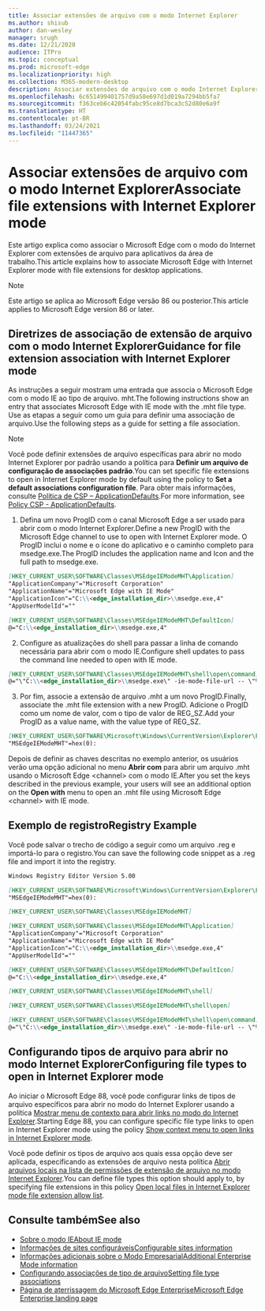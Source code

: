 ```yaml
---
title: Associar extensões de arquivo com o modo Internet Explorer
ms.author: shisub
author: dan-wesley
manager: srugh
ms.date: 12/21/2020
audience: ITPro
ms.topic: conceptual
ms.prod: microsoft-edge
ms.localizationpriority: high
ms.collection: M365-modern-desktop
description: Associar extensões de arquivo com o modo Internet Explorer
ms.openlocfilehash: 6c651499401757d9a58e697d1d019a7294bb5fa7
ms.sourcegitcommit: f363ceb6c42054fabc95ce8d7bca3c52d80e6a9f
ms.translationtype: HT
ms.contentlocale: pt-BR
ms.lasthandoff: 03/24/2021
ms.locfileid: "11447365"
---
```

# <a name="associate-file-extensions-with-internet-explorer-mode"></a><span data-ttu-id="cbfc0-103">Associar extensões de arquivo com o modo Internet Explorer</span><span class="sxs-lookup"><span data-stu-id="cbfc0-103">Associate file extensions with Internet Explorer mode</span></span>

<span data-ttu-id="cbfc0-104">Este artigo explica como associar o Microsoft Edge com o modo do Internet Explorer com extensões de arquivo para aplicativos da área de trabalho.</span><span class="sxs-lookup"><span data-stu-id="cbfc0-104">This article explains how to associate Microsoft Edge with Internet Explorer mode with file extensions for desktop applications.</span></span>

> [!NOTE]
> <span data-ttu-id="cbfc0-105">Este artigo se aplica ao Microsoft Edge versão 86 ou posterior.</span><span class="sxs-lookup"><span data-stu-id="cbfc0-105">This article applies to Microsoft Edge version 86 or later.</span></span>

## <a name="guidance-for-file-extension-association-with-internet-explorer-mode"></a><span data-ttu-id="cbfc0-106">Diretrizes de associação de extensão de arquivo com o modo Internet Explorer</span><span class="sxs-lookup"><span data-stu-id="cbfc0-106">Guidance for file extension association with Internet Explorer mode</span></span>

<span data-ttu-id="cbfc0-107">As instruções a seguir mostram uma entrada que associa o Microsoft Edge com o modo IE ao tipo de arquivo. mht.</span><span class="sxs-lookup"><span data-stu-id="cbfc0-107">The following instructions show an entry that associates Microsoft Edge with IE mode with the .mht file type.</span></span> <span data-ttu-id="cbfc0-108">Use as etapas a seguir como um guia para definir uma associação de arquivo.</span><span class="sxs-lookup"><span data-stu-id="cbfc0-108">Use the following steps as a guide for setting a file association.</span></span>

> [!NOTE]
> <span data-ttu-id="cbfc0-109">Você pode definir extensões de arquivo específicas para abrir no modo Internet Explorer por padrão usando a política para **Definir um arquivo de configuração de associações padrão**.</span><span class="sxs-lookup"><span data-stu-id="cbfc0-109">You can set specific file extensions to open in Internet Explorer mode by default using the policy to **Set a default associations configuration file**.</span></span> <span data-ttu-id="cbfc0-110">Para obter mais informações, consulte [Política de CSP – ApplicationDefaults](/windows/client-management/mdm/policy-csp-applicationdefaults#applicationdefaults-defaultassociationsconfiguration).</span><span class="sxs-lookup"><span data-stu-id="cbfc0-110">For more information, see [Policy CSP - ApplicationDefaults](/windows/client-management/mdm/policy-csp-applicationdefaults#applicationdefaults-defaultassociationsconfiguration).</span></span>

1. <span data-ttu-id="cbfc0-111">Defina um novo ProgID com o canal Microsoft Edge a ser usado para abrir com o modo Internet Explorer.</span><span class="sxs-lookup"><span data-stu-id="cbfc0-111">Define a new ProgID with the Microsoft Edge channel to use to open with Internet Explorer mode.</span></span> <span data-ttu-id="cbfc0-112">O ProgID inclui o nome e o ícone do aplicativo e o caminho completo para msedge.exe.</span><span class="sxs-lookup"><span data-stu-id="cbfc0-112">The ProgID includes the application name and Icon and the full path to msedge.exe.</span></span>

```markdown
[HKEY_CURRENT_USER\SOFTWARE\Classes\MSEdgeIEModeMHT\Application]
"ApplicationCompany"="Microsoft Corporation"
"ApplicationName"="Microsoft Edge with IE Mode"
"ApplicationIcon"="C:\\<edge_installation_dir>\\msedge.exe,4"
"AppUserModelId"=""
```

```markdown
[HKEY_CURRENT_USER\SOFTWARE\Classes\MSEdgeIEModeMHT\DefaultIcon]
@="C:\\<edge_installation_dir>\\msedge.exe,4"
```

2. <span data-ttu-id="cbfc0-113">Configure as atualizações do shell para passar a linha de comando necessária para abrir com o modo IE.</span><span class="sxs-lookup"><span data-stu-id="cbfc0-113">Configure shell updates to pass the command line needed to open with IE mode.</span></span>

```markdown
[HKEY_CURRENT_USER\SOFTWARE\Classes\MSEdgeIEModeMHT\shell\open\command]
@="\"C:\\<edge_installation_dir>\\msedge.exe\" -ie-mode-file-url -- \"%1\""
```

3. <span data-ttu-id="cbfc0-114">Por fim, associe a extensão de arquivo .mht a um novo ProgID.</span><span class="sxs-lookup"><span data-stu-id="cbfc0-114">Finally, associate the .mht file extension with a new ProgID.</span></span> <span data-ttu-id="cbfc0-115">Adicione o ProgID como um nome de valor, com o tipo de valor de REG_SZ.</span><span class="sxs-lookup"><span data-stu-id="cbfc0-115">Add your ProgID as a value name, with the value type of REG_SZ.</span></span>

```markdown
[HKEY_CURRENT_USER\SOFTWARE\Microsoft\Windows\CurrentVersion\Explorer\FileExts\.mht\OpenWithProgids]
"MSEdgeIEModeMHT"=hex(0):
```

<span data-ttu-id="cbfc0-116">Depois de definir as chaves descritas no exemplo anterior, os usuários verão uma opção adicional no menu **Abrir com** para abrir um arquivo .mht usando o Microsoft Edge \<channel\> com o modo IE.</span><span class="sxs-lookup"><span data-stu-id="cbfc0-116">After you set the keys described in the previous example, your users will see an additional option on the **Open with** menu to open an .mht file using Microsoft Edge \<channel\> with IE mode.</span></span>

## <a name="registry-example"></a><span data-ttu-id="cbfc0-117">Exemplo de registro</span><span class="sxs-lookup"><span data-stu-id="cbfc0-117">Registry Example</span></span>

<span data-ttu-id="cbfc0-118">Você pode salvar o trecho de código a seguir como um arquivo .reg e importá-lo para o registro.</span><span class="sxs-lookup"><span data-stu-id="cbfc0-118">You can save the following code snippet as a .reg file and import it into the registry.</span></span>

```markdown
Windows Registry Editor Version 5.00

[HKEY_CURRENT_USER\SOFTWARE\Microsoft\Windows\CurrentVersion\Explorer\FileExts\.mht\OpenWithProgids]
"MSEdgeIEModeMHT"=hex(0):

[HKEY_CURRENT_USER\SOFTWARE\Classes\MSEdgeIEModeMHT]

[HKEY_CURRENT_USER\SOFTWARE\Classes\MSEdgeIEModeMHT\Application]
"ApplicationCompany"="Microsoft Corporation"
"ApplicationName"="Microsoft Edge with IE Mode"
"ApplicationIcon"="C:\\<edge_installation_dir>\\msedge.exe,4"
"AppUserModelId"=""

[HKEY_CURRENT_USER\SOFTWARE\Classes\MSEdgeIEModeMHT\DefaultIcon]
@="C:\\<edge_installation_dir>\\msedge.exe,4"

[HKEY_CURRENT_USER\SOFTWARE\Classes\MSEdgeIEModeMHT\shell]

[HKEY_CURRENT_USER\SOFTWARE\Classes\MSEdgeIEModeMHT\shell\open]

[HKEY_CURRENT_USER\SOFTWARE\Classes\MSEdgeIEModeMHT\shell\open\command]
@="\"C:\\<edge_installation_dir>\\msedge.exe\" -ie-mode-file-url -- \"%1\""

```
## <a name="configuring-file-types-to-open-in-internet-explorer-mode"></a><span data-ttu-id="cbfc0-119">Configurando tipos de arquivo para abrir no modo Internet Explorer</span><span class="sxs-lookup"><span data-stu-id="cbfc0-119">Configuring file types to open in Internet Explorer mode</span></span>

<span data-ttu-id="cbfc0-120">Ao iniciar o Microsoft Edge 88, você pode configurar links de tipos de arquivo específicos para abrir no modo do Internet Explorer usando a política [ Mostrar menu de contexto para abrir links no modo do Internet Explorer](./microsoft-edge-policies.md#show-context-menu-to-open-a-link-in-internet-explorer-mode).</span><span class="sxs-lookup"><span data-stu-id="cbfc0-120">Starting Edge 88, you can configure specific file type links to open in Internet Explorer mode using the policy [Show context menu to open links in Internet Explorer mode](./microsoft-edge-policies.md#show-context-menu-to-open-a-link-in-internet-explorer-mode).</span></span> 

<span data-ttu-id="cbfc0-121">Você pode definir os tipos de arquivo aos quais essa opção deve ser aplicada, especificando as extensões de arquivo nesta política [Abrir arquivos locais na lista de permissões de extensão de arquivo no modo Internet Explorer](./microsoft-edge-policies.md#internetexplorerintegrationlocalfileextensionallowlist).</span><span class="sxs-lookup"><span data-stu-id="cbfc0-121">You can define file types this option should apply to, by specifying file extensions in this policy [Open local files in Internet Explorer mode file extension allow list](./microsoft-edge-policies.md#internetexplorerintegrationlocalfileextensionallowlist).</span></span> 

## <a name="see-also"></a><span data-ttu-id="cbfc0-122">Consulte também</span><span class="sxs-lookup"><span data-stu-id="cbfc0-122">See also</span></span>

- [<span data-ttu-id="cbfc0-123">Sobre o modo IE</span><span class="sxs-lookup"><span data-stu-id="cbfc0-123">About IE mode</span></span>](./edge-ie-mode.md)
- [<span data-ttu-id="cbfc0-124">Informações de sites configuráveis</span><span class="sxs-lookup"><span data-stu-id="cbfc0-124">Configurable sites information</span></span>](./edge-learnmore-configurable-sites-ie-mode.md)
- [<span data-ttu-id="cbfc0-125">Informações adicionais sobre o Modo Empresarial</span><span class="sxs-lookup"><span data-stu-id="cbfc0-125">Additional Enterprise Mode information</span></span>](/internet-explorer/ie11-deploy-guide/enterprise-mode-overview-for-ie11)
- [<span data-ttu-id="cbfc0-126">Configurando associações de tipo de arquivo</span><span class="sxs-lookup"><span data-stu-id="cbfc0-126">Setting file type associations</span></span>](/windows/win32/shell/fa-file-types)
- [<span data-ttu-id="cbfc0-127">Página de aterrissagem do Microsoft Edge Enterprise</span><span class="sxs-lookup"><span data-stu-id="cbfc0-127">Microsoft Edge Enterprise landing page</span></span>](https://aka.ms/EdgeEnterprise)